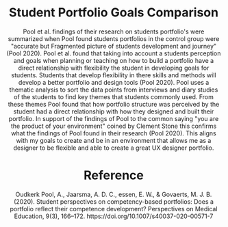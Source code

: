 <h1 style="text-align: center"> Student Portfolio Goals Comparison</h1>

<p style="text-align: center">Pool et al. findings of their research on students portfolio's were summarized when Pool found students portfolios in the control group were "accurate but Fragmented picture of students development and journey" (Pool 2020). Pool et al. found that taking into account a students perception and goals when planning or teaching on how to build a portfolio have a direct relationship with flexibility the student in developing goals for students. Students that develop flexibility in there skills and methods will develop a better portfolio and design tools (Pool 2020). Pool uses a thematic analysis to sort the data points from interviews and diary studies of the students to find key themes that students commonly used. From these themes Pool found that how portfolio structure was perceived by the student had a direct relationship with how they designed and built their portfolio. In support of the findings of Pool to the common saying "you are the product of your environment" coined by Clement Stone this confirms what the findings of Pool found in their research (Pool 2020). This aligns with my goals to create and be in an environment that allows me as a designer to be flexible and able to create a great UX designer portfolio.</p>

<h1 style="text-align: center">Reference</h1> 
<p style="text-align: center">Oudkerk Pool, A., Jaarsma, A. D. C., essen, E. W., & Govaerts, M. J. B. (2020). Student perspectives on competency-based portfolios: Does a portfolio reflect their competence development? Perspectives on Medical Education, 9(3), 166–172. https://doi.org/10.1007/s40037-020-00571-7 </p>
